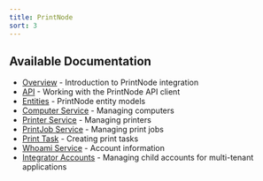 ```yaml
---
title: PrintNode
sort: 3
---
```


## Available Documentation

- [Overview](overview.md) - Introduction to PrintNode integration
- [API](api.md) - Working with the PrintNode API client
- [Entities](entities.md) - PrintNode entity models
- [Computer Service](computer-service.md) - Managing computers
- [Printer Service](printer-service.md) - Managing printers
- [PrintJob Service](printjob-service.md) - Managing print jobs
- [Print Task](print-task.md) - Creating print tasks
- [Whoami Service](whoami-service.md) - Account information
- [Integrator Accounts](integrator-accounts.md) - Managing child accounts for multi-tenant applications
